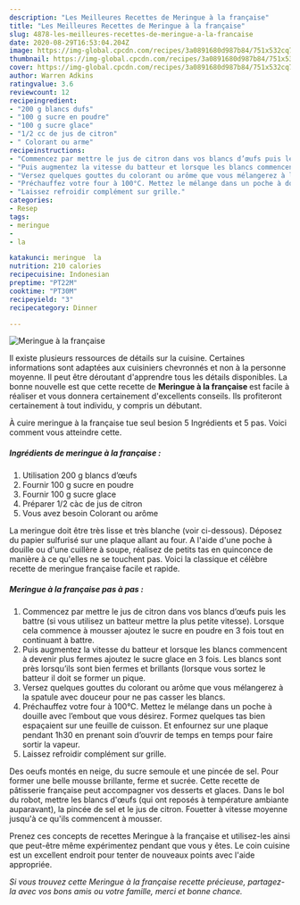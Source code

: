 ```yaml
---
description: "Les Meilleures Recettes de Meringue à la française"
title: "Les Meilleures Recettes de Meringue à la française"
slug: 4878-les-meilleures-recettes-de-meringue-a-la-francaise
date: 2020-08-29T16:53:04.204Z
image: https://img-global.cpcdn.com/recipes/3a0891680d987b84/751x532cq70/meringue-a-la-francaise-photo-principale-de-la-recette.jpg
thumbnail: https://img-global.cpcdn.com/recipes/3a0891680d987b84/751x532cq70/meringue-a-la-francaise-photo-principale-de-la-recette.jpg
cover: https://img-global.cpcdn.com/recipes/3a0891680d987b84/751x532cq70/meringue-a-la-francaise-photo-principale-de-la-recette.jpg
author: Warren Adkins
ratingvalue: 3.6
reviewcount: 12
recipeingredient:
- "200 g blancs dufs"
- "100 g sucre en poudre"
- "100 g sucre glace"
- "1/2 cc de jus de citron"
- " Colorant ou arme"
recipeinstructions:
- "Commencez par mettre le jus de citron dans vos blancs d’œufs puis les battre (si vous utilisez un batteur mettre la plus petite vitesse). Lorsque cela commence à mousser ajoutez le sucre en poudre en 3 fois tout en continuant à battre."
- "Puis augmentez la vitesse du batteur et lorsque les blancs commencent à devenir plus fermes ajoutez le sucre glace en 3 fois. Les blancs sont près lorsqu’ils sont bien fermes et brillants (lorsque vous sortez le batteur il doit se former un pique."
- "Versez quelques gouttes du colorant ou arôme que vous mélangerez à la spatule avec douceur pour ne pas casser les blancs."
- "Préchauffez votre four à 100°C. Mettez le mélange dans un poche à douille avec l’embout que vous désirez. Formez quelques tas bien espaçaient sur une feuille de cuisson. Et enfournez sur une plaque pendant 1h30 en prenant soin d’ouvrir de temps en temps pour faire sortir la vapeur."
- "Laissez refroidir complément sur grille."
categories:
- Resep
tags:
- meringue
- 
- la

katakunci: meringue  la 
nutrition: 210 calories
recipecuisine: Indonesian
preptime: "PT22M"
cooktime: "PT30M"
recipeyield: "3"
recipecategory: Dinner

---
```



![Meringue à la française](https://img-global.cpcdn.com/recipes/3a0891680d987b84/751x532cq70/meringue-a-la-francaise-photo-principale-de-la-recette.jpg)

Il existe plusieurs ressources de détails sur la cuisine. Certaines informations sont adaptées aux cuisiniers chevronnés et non à la personne moyenne. Il peut être déroutant d'apprendre tous les détails disponibles. La bonne nouvelle est que cette recette de <strong> Meringue à la française </strong> est facile à réaliser et vous donnera certainement d'excellents conseils. Ils profiteront certainement à tout individu, y compris un débutant.

<!--inarticleads1-->

À cuire meringue à la française tue seul besion 5 Ingrédients et 5 pas. Voici comment vous atteindre cette.

##### Ingrédients de meringue à la française :

1. Utilisation 200 g blancs d’œufs
1. Fournir 100 g sucre en poudre
1. Fournir 100 g sucre glace
1. Préparer 1/2 càc de jus de citron
1. Vous avez besoin  Colorant ou arôme


La meringue doit être très lisse et très blanche (voir ci-dessous). Déposez du papier sulfurisé sur une plaque allant au four. A l&#39;aide d&#39;une poche à douille ou d&#39;une cuillère à soupe, réalisez de petits tas en quinconce de manière à ce qu&#39;elles ne se touchent pas. Voici la classique et célèbre recette de meringue française facile et rapide. 

<!--inarticleads2-->

##### Meringue à la française pas à pas :

1. Commencez par mettre le jus de citron dans vos blancs d’œufs puis les battre (si vous utilisez un batteur mettre la plus petite vitesse). Lorsque cela commence à mousser ajoutez le sucre en poudre en 3 fois tout en continuant à battre.
1. Puis augmentez la vitesse du batteur et lorsque les blancs commencent à devenir plus fermes ajoutez le sucre glace en 3 fois. Les blancs sont près lorsqu’ils sont bien fermes et brillants (lorsque vous sortez le batteur il doit se former un pique.
1. Versez quelques gouttes du colorant ou arôme que vous mélangerez à la spatule avec douceur pour ne pas casser les blancs.
1. Préchauffez votre four à 100°C. Mettez le mélange dans un poche à douille avec l’embout que vous désirez. Formez quelques tas bien espaçaient sur une feuille de cuisson. Et enfournez sur une plaque pendant 1h30 en prenant soin d’ouvrir de temps en temps pour faire sortir la vapeur.
1. Laissez refroidir complément sur grille.


Des oeufs montés en neige, du sucre semoule et une pincée de sel. Pour former une belle mousse brillante, ferme et sucrée. Cette recette de pâtisserie française peut accompagner vos desserts et glaces. Dans le bol du robot, mettre les blancs d&#39;œufs (qui ont reposés à température ambiante auparavant), la pincée de sel et le jus de citron. Fouetter à vitesse moyenne jusqu&#39;à ce qu&#39;ils commencent à mousser. 

<!--inarticleads1-->

<p>
Prenez ces concepts de recettes Meringue à la française et utilisez-les ainsi que peut-être même expérimentez pendant que vous y êtes. Le coin cuisine est un excellent endroit pour tenter de nouveaux points avec l'aide appropriée.
</p>

<p>
<i>Si vous trouvez cette Meringue à la française recette précieuse, partagez-la avec vos bons amis ou votre famille, merci et bonne chance.</i>
</p>
